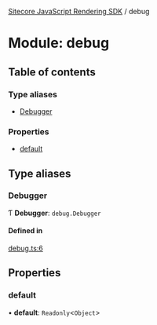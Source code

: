 [Sitecore JavaScript Rendering SDK](../README.md) / debug

# Module: debug

## Table of contents

### Type aliases

- [Debugger](debug.md#debugger)

### Properties

- [default](debug.md#default)

## Type aliases

### Debugger

Ƭ **Debugger**: `debug.Debugger`

#### Defined in

[debug.ts:6](https://github.com/Sitecore/jss/blob/c1078945/packages/sitecore-jss/src/debug.ts#L6)

## Properties

### default

• **default**: `Readonly`<`Object`\>
